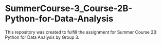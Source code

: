 # SummerCourse-3_Course-2B-Python-for-Data-Analysis
This repository was created to fulfill the assignment for Summer Course 2B: Python for Data Analysis by Group 3.
